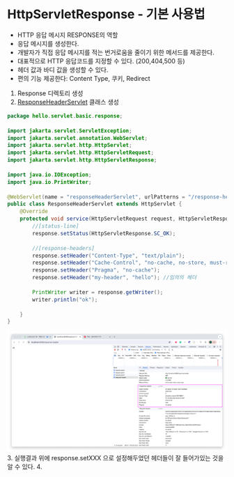 # HttpServletResponse - 기본 사용법

- HTTP 응답 메시지 RESPONSE의 역할
- 응답 메시지를 생성한다.
- 개발자가 직접 응답 메시지를 적는 번거로움을 줄이기 위한 메서드를 제공한다.
- 대표적으로 HTTP 응답코드를 지정할 수 있다. (200,404,500 등)
- 헤더 값과 바디 값을 생성할 수 있다.
- 편의 기능 제공한다: Content Type, 쿠키, Redirect

1. Response 디렉토리 생성
2. [ResponseHeaderServlet](../src/main/java/hello/servlet/basic/response/ResponseHeaderServlet.java) 클래스 생성
````java
package hello.servlet.basic.response;

import jakarta.servlet.ServletException;
import jakarta.servlet.annotation.WebServlet;
import jakarta.servlet.http.HttpServlet;
import jakarta.servlet.http.HttpServletRequest;
import jakarta.servlet.http.HttpServletResponse;

import java.io.IOException;
import java.io.PrintWriter;

@WebServlet(name = "responseHeaderServlet", urlPatterns = "/response-header")
public class ResponseHeaderServlet extends HttpServlet {
    @Override
    protected void service(HttpServletRequest request, HttpServletResponse response) throws ServletException, IOException {
        //[status-line]
        response.setStatus(HttpServletResponse.SC_OK);

        //[response-headers]
        response.setHeader("Content-Type", "text/plain");
        response.setHeader("Cache-Control", "no-cache, no-store, must-revalidate");
        response.setHeader("Pragma", "no-cache");
        response.setHeader("my-header", "hello"); //임의의 헤더

        PrintWriter writer = response.getWriter();
        writer.println("ok");

    }
}
````
![실행결과](imgnote/2-9-1.png)
3. 실행결과 위에 response.setXXX 으로 설정해두었던 헤더들이 잘 들어가있는 것을 알 수 있다.
4. 
























